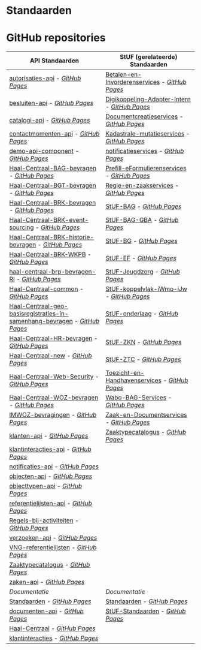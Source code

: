# Standaarden

# GitHub repositories

| API Standaarden | StUF (gerelateerde) Standaarden |
| --- | --- |
| [autorisaties-api](https://github.com/VNG-Realisatie/autorisaties-api) - [_GitHub Pages_](https://vng-realisatie.github.io/autorisaties-api) | [Betalen-en-Invorderenservices](https://github.com/VNG-Realisatie/Betalen-en-Invorderenservices) - [_GitHub Pages_](https://vng-realisatie.github.io/Betalen-en-Invorderenservices) |
| [besluiten-api](https://github.com/VNG-Realisatie/besluiten-api) - [_GitHub Pages_](https://vng-realisatie.github.io/besluiten-api) | [Digikoppeling-Adapter-Intern](https://github.com/VNG-Realisatie/Digikoppeling-Adapter-Intern) - [_GitHub Pages_](https://vng-realisatie.github.io/Digikoppeling-Adapter-Intern) |
| [catalogi-api](https://github.com/VNG-Realisatie/catalogi-api) - [_GitHub Pages_](https://vng-realisatie.github.io/catalogi-api) | [Documentcreatieservices](https://github.com/VNG-Realisatie/Documentcreatieservices) - [_GitHub Pages_](https://vng-realisatie.github.io/Documentcreatieservices) |
| [contactmomenten-api](https://github.com/VNG-Realisatie/contactmomenten-api) - [_GitHub Pages_](https://vng-realisatie.github.io/contactmomenten-api) | [Kadastrale-mutatieservices](https://github.com/VNG-Realisatie/Kadastrale-mutatieservices) - [_GitHub Pages_](https://vng-realisatie.github.io/Kadastrale-mutatieservices) |
| [demo-api-component](https://github.com/VNG-Realisatie/demo-api-component) - [_GitHub Pages_](https://vng-realisatie.github.io/demo-api-component) | [notificatieservices](https://github.com/VNG-Realisatie/notificatieservices) - [_GitHub Pages_](https://vng-realisatie.github.io/notificatieservices) |
| [Haal-Centraal-BAG-bevragen](https://github.com/VNG-Realisatie/Haal-Centraal-BAG-bevragen) - [_GitHub Pages_](https://vng-realisatie.github.io/Haal-Centraal-BAG-bevragen) | [Prefill-eFormulierenservices](https://github.com/VNG-Realisatie/Prefill-eFormulierenservices) - [_GitHub Pages_](https://vng-realisatie.github.io/Prefill-eFormulierenservices) |
| [Haal-Centraal-BGT-bevragen](https://github.com/VNG-Realisatie/Haal-Centraal-BGT-bevragen) - [_GitHub Pages_](https://vng-realisatie.github.io/Haal-Centraal-BGT-bevragen) | [Regie-en-zaakservices](https://github.com/VNG-Realisatie/Regie-en-zaakservices) - [_GitHub Pages_](https://vng-realisatie.github.io/Regie-en-zaakservices) |
| [Haal-Centraal-BRK-bevragen](https://github.com/VNG-Realisatie/Haal-Centraal-BRK-bevragen) - [_GitHub Pages_](https://vng-realisatie.github.io/Haal-Centraal-BRK-bevragen) | [StUF-BAG](https://github.com/VNG-Realisatie/StUF-BAG) - [_GitHub Pages_](https://vng-realisatie.github.io/StUF-BAG) |
| [Haal-Centraal-BRK-event-sourcing](https://github.com/VNG-Realisatie/Haal-Centraal-BRK-event-sourcing) - [_GitHub Pages_](https://vng-realisatie.github.io/Haal-Centraal-BRK-event-sourcing) | [StUF-BAG-GBA](https://github.com/VNG-Realisatie/StUF-BAG-GBA) - [_GitHub Pages_](https://vng-realisatie.github.io/StUF-BAG-GBA) |
| [Haal-Centraal-BRK-historie-bevragen](https://github.com/VNG-Realisatie/Haal-Centraal-BRK-historie-bevragen) - [_GitHub Pages_](https://vng-realisatie.github.io/Haal-Centraal-BRK-historie-bevragen) | [StUF-BG](https://github.com/VNG-Realisatie/StUF-BG) - [_GitHub Pages_](https://vng-realisatie.github.io/StUF-BG) |
| [Haal-Centraal-BRK-WKPB](https://github.com/VNG-Realisatie/Haal-Centraal-BRK-WKPB) - [_GitHub Pages_](https://vng-realisatie.github.io/Haal-Centraal-BRK-WKPB) | [StUF-EF](https://github.com/VNG-Realisatie/StUF-EF) - [_GitHub Pages_](https://vng-realisatie.github.io/StUF-EF) |
| [haal-centraal-brp-bevragen-RI](https://github.com/VNG-Realisatie/haal-centraal-brp-bevragen-RI) - [_GitHub Pages_](https://vng-realisatie.github.io/haal-centraal-brp-bevragen-RI) | [StUF-Jeugdzorg](https://github.com/VNG-Realisatie/StUF-Jeugdzorg) - [_GitHub Pages_](https://vng-realisatie.github.io/StUF-Jeugdzorg) |
| [Haal-Centraal-common](https://github.com/VNG-Realisatie/Haal-Centraal-common) - [_GitHub Pages_](https://vng-realisatie.github.io/Haal-Centraal-common) | [StUF-koppelvlak-iWmo-iJw](https://github.com/VNG-Realisatie/StUF-koppelvlak-iWmo-iJw) - [_GitHub Pages_](https://vng-realisatie.github.io/StUF-koppelvlak-iWmo-iJw) |
| [Haal-Centraal-geo-basisregistraties-in-samenhang-bevragen](https://github.com/VNG-Realisatie/Haal-Centraal-geo-basisregistraties-in-samenhang-bevragen) - [_GitHub Pages_](https://vng-realisatie.github.io/Haal-Centraal-geo-basisregistraties-in-samenhang-bevragen) | [StUF-onderlaag](https://github.com/VNG-Realisatie/StUF-onderlaag) - [_GitHub Pages_](https://vng-realisatie.github.io/StUF-onderlaag) |
| [Haal-Centraal-HR-bevragen](https://github.com/VNG-Realisatie/Haal-Centraal-HR-bevragen) - [_GitHub Pages_](https://vng-realisatie.github.io/Haal-Centraal-HR-bevragen) | [StUF-ZKN](https://github.com/VNG-Realisatie/StUF-ZKN) - [_GitHub Pages_](https://vng-realisatie.github.io/StUF-ZKN) |
| [Haal-Centraal-new](https://github.com/VNG-Realisatie/Haal-Centraal-new) - [_GitHub Pages_](https://vng-realisatie.github.io/Haal-Centraal-new) | [StUF-ZTC](https://github.com/VNG-Realisatie/StUF-ZTC) - [_GitHub Pages_](https://vng-realisatie.github.io/StUF-ZTC) |
| [Haal-Centraal-Web-Security](https://github.com/VNG-Realisatie/Haal-Centraal-Web-Security) - [_GitHub Pages_](https://vng-realisatie.github.io/Haal-Centraal-Web-Security) | [Toezicht-en-Handhavenservices](https://github.com/VNG-Realisatie/Toezicht-en-Handhavenservices) - [_GitHub Pages_](https://vng-realisatie.github.io/Toezicht-en-Handhavenservices) |
| [Haal-Centraal-WOZ-bevragen](https://github.com/VNG-Realisatie/Haal-Centraal-WOZ-bevragen) - [_GitHub Pages_](https://vng-realisatie.github.io/Haal-Centraal-WOZ-bevragen) | [Wabo-BAG-Services](https://github.com/VNG-Realisatie/Wabo-BAG-Services) - [_GitHub Pages_](https://vng-realisatie.github.io/Wabo-BAG-Services) |
| [IMWOZ-bevragingen](https://github.com/VNG-Realisatie/IMWOZ-bevragingen) - [_GitHub Pages_](https://vng-realisatie.github.io/IMWOZ-bevragingen) | [Zaak-en-Documentservices](https://github.com/VNG-Realisatie/Zaak-en-Documentservices) - [_GitHub Pages_](https://vng-realisatie.github.io/Zaak-en-Documentservices) |
| [klanten-api](https://github.com/VNG-Realisatie/klanten-api) - [_GitHub Pages_](https://vng-realisatie.github.io/klanten-api) | [Zaaktypecatalogus](https://github.com/VNG-Realisatie/Zaaktypecatalogus) - [_GitHub Pages_](https://vng-realisatie.github.io/Zaaktypecatalogus) |
| [klantinteracties-api](https://github.com/VNG-Realisatie/klantinteracties-api) - [_GitHub Pages_](https://vng-realisatie.github.io/klantinteracties-api) |  |
| [notificaties-api](https://github.com/VNG-Realisatie/notificaties-api) - [_GitHub Pages_](https://vng-realisatie.github.io/notificaties-api) |  |
| [objecten-api](https://github.com/VNG-Realisatie/objecten-api) - [_GitHub Pages_](https://vng-realisatie.github.io/objecten-api) |  |
| [objecttypen-api](https://github.com/VNG-Realisatie/objecttypen-api) - [_GitHub Pages_](https://vng-realisatie.github.io/objecttypen-api) |  |
| [referentielijsten-api](https://github.com/VNG-Realisatie/referentielijsten-api) - [_GitHub Pages_](https://vng-realisatie.github.io/referentielijsten-api) |  |
| [Regels-bij-activiteiten](https://github.com/VNG-Realisatie/Regels-bij-activiteiten) - [_GitHub Pages_](https://vng-realisatie.github.io/Regels-bij-activiteiten) |  |
| [verzoeken-api](https://github.com/VNG-Realisatie/verzoeken-api) - [_GitHub Pages_](https://vng-realisatie.github.io/verzoeken-api) |  |
| [VNG-referentielijsten](https://github.com/VNG-Realisatie/VNG-referentielijsten) - [_GitHub Pages_](https://vng-realisatie.github.io/VNG-referentielijsten) |  |
| [Zaaktypecatalogus](https://github.com/VNG-Realisatie/Zaaktypecatalogus) - [_GitHub Pages_](https://vng-realisatie.github.io/Zaaktypecatalogus) |  |
| [zaken-api](https://github.com/VNG-Realisatie/zaken-api) - [_GitHub Pages_](https://vng-realisatie.github.io/zaken-api) |  |
| *Documentatie* | *Documentatie* |
| [Standaarden](https://github.com/VNG-Realisatie/Standaarden) - [_GitHub Pages_](https://vng-realisatie.github.io/Standaarden) | [Standaarden](https://github.com/VNG-Realisatie/Standaarden) - [_GitHub Pages_](https://vng-realisatie.github.io/Standaarden) |
| [documenten-api](https://github.com/VNG-Realisatie/documenten-api) - [_GitHub Pages_](https://vng-realisatie.github.io/documenten-api) | [StUF-Standaarden](https://github.com/VNG-Realisatie/StUF-Standaarden) - [_GitHub Pages_](https://vng-realisatie.github.io/StUF-Standaarden) |
| [Haal-Centraal](https://github.com/VNG-Realisatie/Haal-Centraal) - [_GitHub Pages_](https://vng-realisatie.github.io/Haal-Centraal) |  |
| [klantinteracties](https://github.com/VNG-Realisatie/klantinteracties) - [_GitHub Pages_](https://vng-realisatie.github.io/klantinteracties) |  |
